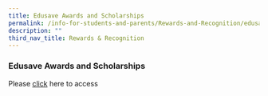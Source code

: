 ```yaml
---
title: Edusave Awards and Scholarships
permalink: /info-for-students-and-parents/Rewards-and-Recognition/edusave-awards/
description: ""
third_nav_title: Rewards & Recognition
---
```

### **Edusave Awards and Scholarships**

Please [click](https://www.moe.gov.sg/financial-matters/awards-scholarships/edusave-awards) here to access